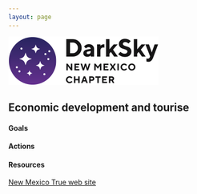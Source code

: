 ```yaml
---
layout: page
---
```


![logo](../logo.png)

## Economic development and tourise

#### Goals 

#### Actions 

#### Resources

[New Mexico True web site](https://www.newmexico.org/darkskies/)

